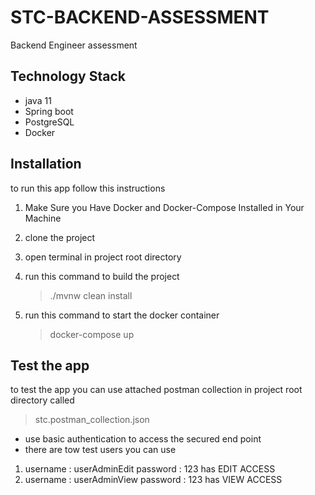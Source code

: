 # STC-BACKEND-ASSESSMENT

Backend Engineer assessment

## Technology Stack

* java 11
* Spring boot
* PostgreSQL
* Docker

## Installation

to run this app follow this instructions

1. Make Sure you Have Docker and Docker-Compose Installed in Your Machine
2. clone the project
3.  open terminal in project root directory
4. run this command to build the project
   > ./mvnw clean install

5. run this command to start the docker container
    > docker-compose up

## Test the app

to test the app you can use attached postman collection in project root directory called
> stc.postman_collection.json

* use basic authentication to access the secured end point
* there are tow test users you can use

1. username : userAdminEdit password : 123 has EDIT ACCESS
2. username : userAdminView password : 123 has VIEW ACCESS